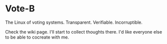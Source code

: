# Vote-B
The Linux of voting systems. Transparent. Verifiable. Incorruptible.

Check the wiki page. 
I'll start to collect thoughts there. 
I'd like everyone else to be able to cocreate with me.
